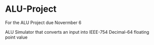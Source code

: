 # ALU-Project
For the ALU Project due Novermber 6

ALU Simulator that converts an input into IEEE-754 Decimal-64 floating point value
